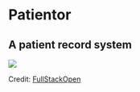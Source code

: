 # Patientor 
## A patient record system
![](preview.gif)

Credit: [FullStackOpen](https://fullstackopen.com/en/)